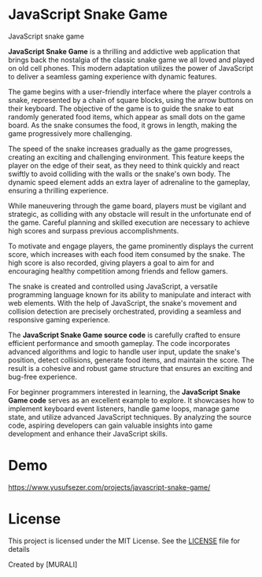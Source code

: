 # JavaScript Snake Game
JavaScript snake game

**JavaScript Snake Game** is a thrilling and addictive web application that brings back the nostalgia of the classic snake game we all loved and played on old cell phones. This modern adaptation utilizes the power of JavaScript to deliver a seamless gaming experience with dynamic features.

The game begins with a user-friendly interface where the player controls a snake, represented by a chain of square blocks, using the arrow buttons on their keyboard. The objective of the game is to guide the snake to eat randomly generated food items, which appear as small dots on the game board. As the snake consumes the food, it grows in length, making the game progressively more challenging.

The speed of the snake increases gradually as the game progresses, creating an exciting and challenging environment. This feature keeps the player on the edge of their seat, as they need to think quickly and react swiftly to avoid colliding with the walls or the snake's own body. The dynamic speed element adds an extra layer of adrenaline to the gameplay, ensuring a thrilling experience.

While maneuvering through the game board, players must be vigilant and strategic, as colliding with any obstacle will result in the unfortunate end of the game. Careful planning and skilled execution are necessary to achieve high scores and surpass previous accomplishments.

To motivate and engage players, the game prominently displays the current score, which increases with each food item consumed by the snake. The high score is also recorded, giving players a goal to aim for and encouraging healthy competition among friends and fellow gamers.

The snake is created and controlled using JavaScript, a versatile programming language known for its ability to manipulate and interact with web elements. With the help of JavaScript, the snake's movement and collision detection are precisely orchestrated, providing a seamless and responsive gaming experience.

The **JavaScript Snake Game source code** is carefully crafted to ensure efficient performance and smooth gameplay. The code incorporates advanced algorithms and logic to handle user input, update the snake's position, detect collisions, generate food items, and maintain the score. The result is a cohesive and robust game structure that ensures an exciting and bug-free experience.

For beginner programmers interested in learning, the **JavaScript Snake Game code** serves as an excellent example to explore. It showcases how to implement keyboard event listeners, handle game loops, manage game state, and utilize advanced JavaScript techniques. By analyzing the source code, aspiring developers can gain valuable insights into game development and enhance their JavaScript skills.

# Demo
https://www.yusufsezer.com/projects/javascript-snake-game/

# License
This project is licensed under the MIT License. See the [LICENSE](LICENSE) file for details

Created by [MURALI]

